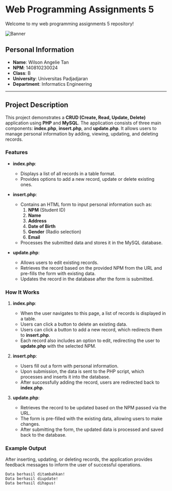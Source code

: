 # Web Programming Assignments 5

Welcome to my web programming assignments 5 repository!

![Banner](https://c.tenor.com/bCfpwMjfAi0AAAAC/tenor.gif)

## Personal Information
- **Name**: Wilson Angelie Tan
- **NPM**: 140810230024
- **Class**: B
- **University**: Universitas Padjadjaran
- **Department**: Informatics Engineering

---

## Project Description

This project demonstrates a **CRUD (Create, Read, Update, Delete)** application using **PHP** and **MySQL**. The application consists of three main components: **index.php**, **insert.php**, and **update.php**. It allows users to manage personal information by adding, viewing, updating, and deleting records.

### Features
- **index.php**: 
  - Displays a list of all records in a table format.
  - Provides options to add a new record, update or delete existing ones.
  
- **insert.php**:
  - Contains an HTML form to input personal information such as:
    1. **NPM** (Student ID)
    2. **Name**
    3. **Address**
    4. **Date of Birth**
    5. **Gender** (Radio selection)
    6. **Email**
  - Processes the submitted data and stores it in the MySQL database.
  
- **update.php**:
  - Allows users to edit existing records.
  - Retrieves the record based on the provided NPM from the URL and pre-fills the form with existing data.
  - Updates the record in the database after the form is submitted.

### How It Works
1. **index.php**:
   - When the user navigates to this page, a list of records is displayed in a table.
   - Users can click a button to delete an existing data.
   - Users can click a button to add a new record, which redirects them to **insert.php**.
   - Each record also includes an option to edit, redirecting the user to **update.php** with the selected NPM.

2. **insert.php**:
   - Users fill out a form with personal information.
   - Upon submission, the data is sent to the PHP script, which processes and inserts it into the database.
   - After successfully adding the record, users are redirected back to **index.php**.

3. **update.php**:
   - Retrieves the record to be updated based on the NPM passed via the URL.
   - The form is pre-filled with the existing data, allowing users to make changes.
   - After submitting the form, the updated data is processed and saved back to the database.

### Example Output

After inserting, updating, or deleting records, the application provides feedback messages to inform the user of successful operations. 

```plaintext
Data berhasil ditambahkan! 
Data berhasil diupdate!
Data berhasil dihapus!
